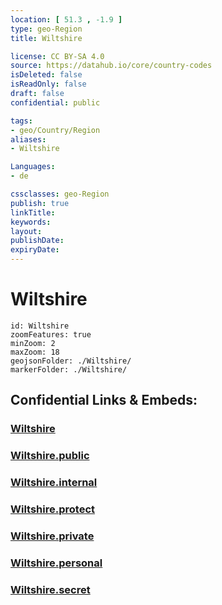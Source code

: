 ```yaml
---
location: [ 51.3 , -1.9 ] 
type: geo-Region
title: Wiltshire

license: CC BY-SA 4.0
source: https://datahub.io/core/country-codes
isDeleted: false
isReadOnly: false
draft: false
confidential: public

tags:
- geo/Country/Region
aliases:
- Wiltshire

Languages:
- de

cssclasses: geo-Region
publish: true
linkTitle: 
keywords: 
layout: 
publishDate: 
expiryDate: 
---
```


# Wiltshire

```leaflet
id: Wiltshire
zoomFeatures: true 
minZoom: 2 
maxZoom: 18
geojsonFolder: ./Wiltshire/
markerFolder: ./Wiltshire/
```


## Confidential Links & Embeds: 

### [Wiltshire](/_Standards/Earth/Continent/Europe/Europe~North/UK/England/Regions~England/South_West_England/Wiltshire.md) 

### [Wiltshire.public](/_public/Earth/Continent/Europe/Europe~North/UK/England/Regions~England/South_West_England/Wiltshire.public.md) 

### [Wiltshire.internal](/_internal/Earth/Continent/Europe/Europe~North/UK/England/Regions~England/South_West_England/Wiltshire.internal.md) 

### [Wiltshire.protect](/_protect/Earth/Continent/Europe/Europe~North/UK/England/Regions~England/South_West_England/Wiltshire.protect.md) 

### [Wiltshire.private](/_private/Earth/Continent/Europe/Europe~North/UK/England/Regions~England/South_West_England/Wiltshire.private.md) 

### [Wiltshire.personal](/_personal/Earth/Continent/Europe/Europe~North/UK/England/Regions~England/South_West_England/Wiltshire.personal.md) 

### [Wiltshire.secret](/_secret/Earth/Continent/Europe/Europe~North/UK/England/Regions~England/South_West_England/Wiltshire.secret.md)

